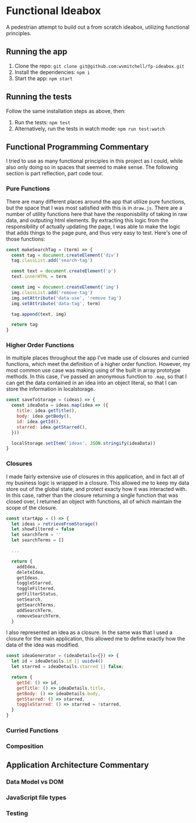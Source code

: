 # Functional Ideabox

A pedestrian attempt to build out a from scratch ideabox, utilizing functional
principles.

## Running the app

1) Clone the repo: `git clone git@github.com:wvmitchell/fp-ideabox.git`
2) Install the dependencies: `npm i`
3) Start the app: `npm start`

## Running the tests

Follow the same installation steps as above, then:
1) Run the tests: `npm test`
2) Alternatively, run the tests in watch mode: `npm run test:watch`

## Functional Programming Commentary

I tried to use as many functional principles in this project as I could, while
also only doing so in spaces that seemed to make sense. The following section is
part reflection, part code tour.

### Pure Functions

There are many different places around the app that utilize pure functions, but
the space that I was most satisfied with this is in `draw.js`. There are a
number of utility functions here that have the responisbility of taking in raw
data, and outputing html elements. By extracting this logic from the
responsibility of actually updating the page, I was able to make the logic that
adds things to the page pure, and thus very easy to test. Here's one of those
functions:

```javascript
const makeSearchTag = (term) => {
  const tag = document.createElement('div')
  tag.classList.add('search-tag')

  const text = document.createElement('p')
  text.innerHTML = term

  const img = document.createElement('img')
  img.classList.add('remove-tag')
  img.setAttribute('data-use', 'remove tag')
  img.setAttribute('data-tag', term)

  tag.append(text, img)

  return tag
}
```

### Higher Order Functions

In multiple places throughout the app I've made use of closures and curried
functions, which meet the definition of a higher order function. However, my
most common use case was making using of the built in array prototype methods.
In this case, I've passed an anonymous function to `.map`, so that I can get the
data contained in an idea into an object literal, so that I can store the
information in localstorage.

```javascript
const saveToStorage = (ideas) => {
  const ideaData = ideas.map(idea => ({
    title: idea.getTitle(),
    body: idea.getBody(),
    id: idea.getId(),
    starred: idea.getStarred(),
  }))

  localStorage.setItem('ideas', JSON.stringify(ideaData))
}
```

### Closures

I made fairly extensive use of closures in this application, and in fact all of
my business logic is wrapped in a closure. This allowed me to keep my data store
out of the global state, and protect exacty how it was interacted with. In this
case, rather than the closure returning a single function that was closed over,
I returned an object with functions, all of which maintain the scope of the
closure.

```javascript
const startApp = () => {
  let ideas = retrieveFromStorage()
  let showFiltered = false
  let searchTerm = ''
  let searchTerms = []

  ...

  return {
    addIdea,
    deleteIdea,
    getIdeas,
    toggleStarred,
    toggleFiltered,
    getFilterStatus,
    setSearch,
    getSearchTerms,
    addSearchTerm,
    removeSearchTerm,
  }
```

I also represented an idea as a closure. In the same was that I used a closure
for the main application, this allowed me to define exactly how the data of the
idea was modified.

```javascript
const ideaGenerator = (ideaDetails={}) => {
  let id = ideaDetails.id || uuidv4()
  let starred = ideaDetails.starred || false;

  return { 
    getId: () => id,
    getTitle: () => ideaDetails.title,
    getBody: () => ideaDetails.body,
    getStarred: () => starred,
    toggleStarred: () => starred = !starred,
  }
}
```

### Curried Functions


### Composition

## Application Architecture Commentary

### Data Model vs DOM

### JavaScript file types

### Testing
